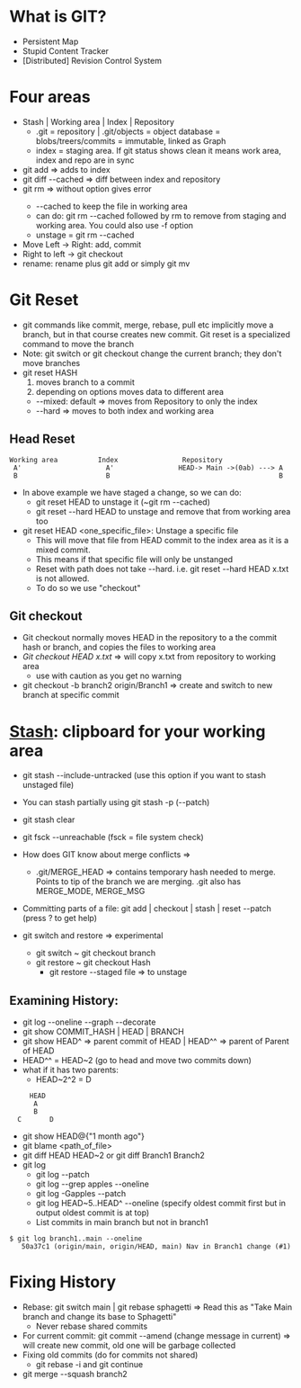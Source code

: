 # What is GIT?
* Persistent Map
* Stupid Content Tracker
* [Distributed] Revision Control System
# Four areas
* Stash | Working area | Index | Repository
    * .git = repository | .git/objects = object database = blobs/treers/commits = immutable, linked as Graph
    * index = staging area. If git status shows clean it means work area, index and repo are in sync
* git add => adds to index
* git diff --cached => diff between index and repository
* git rm <filename> => without option gives error
  * --cached to keep the file in working area
  * can do: git rm --cached followed by rm to remove from staging and working area. You could also use -f option
  * unstage = git rm --cached
* Move Left -> Right: add, commit
* Right to left -> git checkout
* rename: rename plus  git add or simply git mv

# Git Reset
* git commands like commit, merge, rebase, pull etc implicitly move a branch, but in that course creates new commit. Git reset is a specialized command to move the branch
* Note: git switch or git checkout change the current branch; they don't move branches
* git reset HASH 
  1. moves branch to a commit
  2. depending on options moves data to different area
    * --mixed: default => moves from Repository to only the index
    * --hard => moves to both index and working area
  
 ## Head Reset
 ```
 Working area          Index                Repository
  A'                     A'                HEAD-> Main ->(0ab) ---> A
  B                      B                                          B
 ```
 * In above example we have staged a change, so we can do:
    * git reset HEAD to unstage it (~git rm --cached)
    * git reset --hard HEAD to unstage and remove that from working area too
* git reset HEAD <one_specific_file>: Unstage a specific file
   * This will move that file from HEAD commit to the index area as it is a mixed commit.
   * This means if that specific file will only be unstanged
   * Reset with path does not take --hard. i.e. git reset --hard HEAD x.txt is not allowed.
   * To do so we use "checkout"
   
## Git checkout 
* Git checkout normally moves HEAD in the repository to a the commit hash or branch, and copies the files to working area
* _Git checkout HEAD x.txt_ => will copy x.txt from repository to working area
   * use with caution as you get no warning
*  git checkout -b branch2 origin/Branch1 => create and switch to new branch at specific commit
  
 
# [Stash](https://www.atlassian.com/git/tutorials/saving-changes/git-stash): clipboard for your working area
* git stash --include-untracked (use this option if you want to stash unstaged file)
* You can stash partially using git stash -p (--patch)
* git stash clear
* git fsck --unreachable (fsck = file system check)


 * How does GIT know about merge conflicts => 
      * .git/MERGE_HEAD => contains temporary hash needed to merge. Points to tip of the branch we are merging. .git also has MERGE_MODE, MERGE_MSG
 * Committing parts of a file: git add | checkout | stash | reset --patch (press ? to get help)
 * git switch and restore => experimental
   * git switch ~ git checkout branch
   * git restore ~ git checkout Hash
      * git restore --staged file => to unstage
   
  ## Examining History:
   * git log --oneline --graph --decorate
   * git show COMMIT_HASH | HEAD | BRANCH
   * git show HEAD^ => parent commit of HEAD | HEAD^^ => parent of Parent of HEAD 
   * HEAD^^ = HEAD~2 (go to head and move two commits down)
   * what if it has two parents:
      * HEAD~2^2 = D
   ```
        HEAD
         A
         B
     C       D
   ```
  * git show HEAD@{"1 month ago"}
  * git blame <path_of_file>
  * git diff HEAD HEAD~2 or git diff Branch1 Branch2
  * git log
      * git log --patch
      * git log --grep apples --oneline
      * git log -Gapples --patch
      * git log HEAD~5..HEAD^ --oneline (specify oldest commit first but in output oldest commit is at top)
      * List commits in main branch but not in branch1
   ```
   $ git log branch1..main --oneline
      50a37c1 (origin/main, origin/HEAD, main) Nav in Branch1 change (#1)
   ```
  # Fixing History
  * Rebase: git switch main | git rebase sphagetti => Read this as "Take Main branch and change its base to Sphagetti"
      * Never rebase shared commits
  * For current commit: git commit --amend (change message in current) => will create new commit, old one will be garbage collected
  * Fixing old commits (do for commits not shared)
      * git rebase -i and git continue
  * git merge --squash branch2

   
